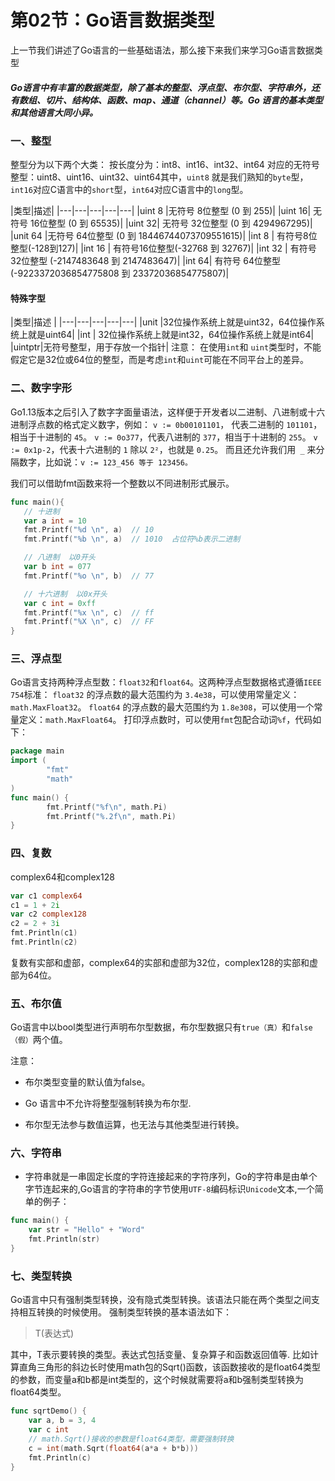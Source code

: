 #  第02节：Go语言数据类型
上一节我们讲述了Go语言的一些基础语法，那么接下来我们来学习Go语言数据类型

##### Go语言中有丰富的数据类型，除了基本的整型、浮点型、布尔型、字符串外，还有数组、切片、结构体、函数、map、通道（channel）等。Go 语言的基本类型和其他语言大同小异。

### 一、整型
整型分为以下两个大类： 按长度分为：int8、int16、int32、int64 对应的无符号整型：uint8、uint16、uint32、uint64其中，`uint8` 就是我们熟知的`byte`型，`int16`对应C语言中的`short`型，`int64`对应C语言中的`long`型。

|类型|描述|
|---|---|---|---|---|
|uint 8	|无符号 8位整型 (0 到 255)|
|uint 16| 无符号 16位整型 (0 到 65535)|
|uint 32| 无符号 32位整型 (0 到 4294967295)|
|unit 64 |无符号 64位整型 (0 到 18446744073709551615)|
|int 8 | 有符号8位整型(-128到127)|
|int 16 | 有符号16位整型(-32768 到 32767)|
|int 32 | 有符号 32位整型 (-2147483648 到 2147483647)|
|int 64| 有符号 64位整型 (-9223372036854775808 到 23372036854775807)|

#### 特殊字型
|类型|描述 |
|---|---|---|---|---|
|unit |32位操作系统上就是uint32，64位操作系统上就是uint64|
|int | 32位操作系统上就是int32，64位操作系统上就是int64|
|uintptr|无符号整型，用于存放一个指针|
注意： 在使用`int`和 `uint`类型时，不能假定它是32位或64位的整型，而是考虑`int`和`uint`可能在不同平台上的差异。

### 二、数字字形

Go1.13版本之后引入了数字字面量语法，这样便于开发者以二进制、八进制或十六进制浮点数的格式定义数字，例如：
`v := 0b00101101`， 代表二进制的 `101101`，相当于十进制的 `45`。 `v := 0o377`，代表八进制的 `377`，相当于十进制的 `255`。 `v := 0x1p-2`，代表十六进制的 `1` 除以 `2²`，也就是 `0.25`。 而且还允许我们用` _` 来分隔数字，比如说：`v := 123_456 等于 123456。`

我们可以借助fmt函数来将一个整数以不同进制形式展示。

 ```go
func main(){
	// 十进制
	var a int = 10
	fmt.Printf("%d \n", a)  // 10
	fmt.Printf("%b \n", a)  // 1010  占位符%b表示二进制

	// 八进制  以0开头
	var b int = 077
	fmt.Printf("%o \n", b)  // 77

	// 十六进制  以0x开头
	var c int = 0xff
	fmt.Printf("%x \n", c)  // ff
	fmt.Printf("%X \n", c)  // FF
}
```

### 三、浮点型

Go语言支持两种浮点型数：`float32`和`float64`。这两种浮点型数据格式遵循`IEEE 754`标准： `float32` 的浮点数的最大范围约为 `3.4e38`，可以使用常量定义：`math.MaxFloat32`。 `float64` 的浮点数的最大范围约为 `1.8e308`，可以使用一个常量定义：`math.MaxFloat64`。
打印浮点数时，可以使用`fmt`包配合动词`%f`，代码如下：

```go
package main
import (
        "fmt"
        "math"
)
func main() {
        fmt.Printf("%f\n", math.Pi)
        fmt.Printf("%.2f\n", math.Pi)
}
```

### 四、复数

 complex64和complex128

 ```go
 var c1 complex64
c1 = 1 + 2i
var c2 complex128
c2 = 2 + 3i
fmt.Println(c1)
fmt.Println(c2)
```

复数有实部和虚部，complex64的实部和虚部为32位，complex128的实部和虚部为64位。

### 五、布尔值

Go语言中以bool类型进行声明布尔型数据，布尔型数据只有`true（真）`和`false（假）`两个值。

注意：

* 布尔类型变量的默认值为false。

* Go 语言中不允许将整型强制转换为布尔型.

* 布尔型无法参与数值运算，也无法与其他类型进行转换。

### 六、字符串

* 字符串就是一串固定长度的字符连接起来的字符序列，Go的字符串是由单个字节连起来的,Go语言的字符串的字节使用`UTF-8`编码标识`Unicode`文本,一个简单的例子：

```go
func main() {
	var str = "Hello" + "Word"
	fmt.Println(str)
}
```

### 七、类型转换

Go语言中只有强制类型转换，没有隐式类型转换。该语法只能在两个类型之间支持相互转换的时候使用。
强制类型转换的基本语法如下：

> T(表达式)

其中，T表示要转换的类型。表达式包括变量、复杂算子和函数返回值等.
比如计算直角三角形的斜边长时使用math包的Sqrt()函数，该函数接收的是float64类型的参数，而变量a和b都是int类型的，这个时候就需要将a和b强制类型转换为float64类型。

```go
func sqrtDemo() {
	var a, b = 3, 4
	var c int
	// math.Sqrt()接收的参数是float64类型，需要强制转换
	c = int(math.Sqrt(float64(a*a + b*b)))
	fmt.Println(c)
}
```
